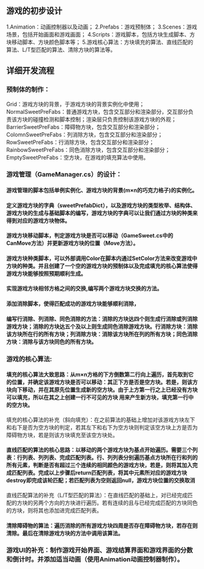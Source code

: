 
## 游戏的初步设计
1.Animation：动画控制器以及动画；
2.Prefabs：游戏预制体；
3.Scenes：游戏场景，包括开始画面和游戏画面；
4.Scripts：游戏脚本，包括方块生成脚本、方块移动脚本、方块颜色脚本等；
5.游戏核心算法：方块填充的算法、直线匹配的算法、L/T型匹配的算法、清除方块的算法等。

## 详细开发流程
### 预制体的制作：
Grid：游戏方块的背景，于游戏方块的背景实例化中使用；
NormalSweetPreFabs：普通游戏方块，包含交互部分和渲染部分，交互部分负责该方块的碰撞检测和脚本控制；渲染层只负责控制该游戏方块的外观；
BarrierSweetPreFabs：障碍物方块，包含交互部分和渲染部分；
ColomnSweetPreFabs：列消除方块，包含交互部分和渲染部分；
RowSweetPreFabs：行消除方块，包含交互部分和渲染部分；
RainbowSweetPreFabs：同色消除方块，包含交互部分和渲染部分；
EmptySweetPreFabs：空方块，在游戏的填充算法中使用。
### 游戏管理（GameManager.cs）的设计：
#### 游戏管理的脚本包括单例实例化、游戏方块的背景(m×n的巧克力格子)的实例化。
#### 定义游戏方块的字典（sweetPrefabDict），以及游戏方块的类型枚举、结构体、游戏方块的生成与基础脚本的编写，游戏方块的字典可以让我们通过方块的种类来得到对应的游戏方块物体。
#### 游戏方块移动脚本，判定游戏方块是否可以移动（GameSweet.cs中的CanMove方法）并更新游戏方块的位置（Move方法）。
#### 游戏方块种类脚本，可以外部调用Color在脚本内通过SetColor方法来改变游戏中方块的种类。并且创建了一个空的游戏方块的预制体以及完成填充的核心算法使得游戏方块能够按照预期顺利生成。
#### 实现游戏方块相邻方格之间的交换,编写两个游戏方块交换的方法。
#### 添加消除脚本，使得匹配成功的游戏方块能够顺利消除，
#### 编写行消除、列消除、同色消除的方法：消除的方块达四个则生成行消除或列消除游戏方块；消除的方块达五个及以上则生成同色消除游戏方块。行消除方块：消除该方块所在行的所有方块；列消除方块：消除该方块所在列的所有方块；同色消除方块：消除与该方块同色的所有方块。
### 游戏的核心算法:
#### 填充的核心算法大致思路：从m×n方格的下方倒数第二行向上遍历，首先取到它的位置，并确定该游戏方块是否可以移动：其正下方是否是空方块。若是，则该方块向下移动，并在其原先位置生成新的空方块。由于上方第一行之上已经没有方块可以填充，所以在其之上创建一行不可见的方块 用来产生新方块，填充第一行中的空方块。 
填充的核心算法的补充（斜向填充）：在之前算法的基础上增加对该游戏方块左下和右下是否为空方块的判定，若其左下和右下为空方块则判定该空方块上方是否为障碍物方块，若是则该方块填充至该空方块处。
#### 直线匹配的算法的核心思路：以移动的两个游戏方块为基点开始遍历。需要三个列表：行列表、列列表、完成匹配列表。行、列列表分别遍历基点方块所在行和列的所有元素，判断是否有超过三个连续的相同颜色的游戏方块，若是，则将其加入完成匹配列表。完成以上步骤后return匹配列表，将其中元素所对应的游戏方块destroy即完成该轮匹配；若匹配列表为空则返回null，游戏方块位置的交换取消
直线匹配算法的补充（L/T型匹配的算法）：在直线匹配的基础上，对已经完成匹配的方块的另两个方向的方块进行遍历。若有连续的且与已经完成匹配的方块同色的方块，则将其也添加进完成匹配列表。
#### 清除障碍物的算法：遍历消除的所有游戏方块四周是否存在障碍物方块，若存在则清除。最后在清除游戏方块的方法中调用该算法。
### 游戏UI的补充：制作游戏开始界面、游戏结算界面和游戏界面的分数和倒计时。并添加适当动画（使用Animation动画控制器制作）。